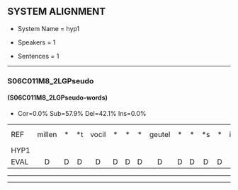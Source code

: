 
## SYSTEM ALIGNMENT

- System Name = hyp1

- Speakers = 1

- Sentences = 1

---

### S06C011M8_2LGPseudo

#### (S06C011M8_2LGPseudo-words)

- Cor=0.0%	Sub=57.9%	Del=42.1%	Ins=0.0%

|  |  |  |  |  |  |  |  |  |  |  |  |  |  |  |  |  |  |  |  |  |  |  |  |  |  |  |  |  |  |  |  |  |  |  |  |  |  |  |  |  |  |  |  |  |  |  |  |  |  |  |  |  |  |  |  |  |  |  |  |  |  |  |  |  |  |  |  |  |  |  |  |  |  |  |  |  |  |  |  |  |  |  |  |  |  |  |  |  |  |  |  |  |  |  |  |  |  |  |  |  |  |  |  |  |  |  |  |  |  |  |  |  |  |  |  |  |  |  |  |  |  |
|:--- |:---:|:---:|:---:|:---:|:---:|:---:|:---:|:---:|:---:|:---:|:---:|:---:|:---:|:---:|:---:|:---:|:---:|:---:|:---:|:---:|:---:|:---:|:---:|:---:|:---:|:---:|:---:|:---:|:---:|:---:|:---:|:---:|:---:|:---:|:---:|:---:|:---:|:---:|:---:|:---:|:---:|:---:|:---:|:---:|:---:|:---:|:---:|:---:|:---:|:---:|:---:|:---:|:---:|:---:|:---:|:---:|:---:|:---:|:---:|:---:|:---:|:---:|:---:|:---:|:---:|:---:|:---:|:---:|:---:|:---:|:---:|:---:|:---:|:---:|:---:|:---:|:---:|:---:|:---:|:---:|:---:|:---:|:---:|:---:|:---:|:---:|:---:|:---:|:---:|:---:|:---:|:---:|:---:|:---:|:---:|:---:|:---:|:---:|:---:|:---:|:---:|:---:|:---:|:---:|:---:|:---:|:---:|:---:|:---:|:---:|:---:|:---:|:---:|:---:|:---:|:---:|:---:|:---:|:---:|:---:|:---:|
| REF | millen | * | *t | vocil | * | * | * | geutel | * | * | *s | * | ierpieuw | * | * | * | *s | walaan | erke | haweel | saarweng | *s | gevicht | eemde | * | * | * | * | bepoud | orstalk | *s | veten | * | * | * | gefouw | *s | vurpaand*(vuurband) | *s | * | * | nizung | *s | fiewon | *s | kneurem | vawaai | *s | strellen | *s | zwieten | *s | foetbans | * | * | * | * | oonste | * | * | * | muider | *s | grijnken | * | * | * | * | schielstaug | *s | prilsood | * | * | *s | vloender | milste | * | * | * | * | * | * | veurder | * | * | * | * | kloeien | * | * | * | * | ulen*(uilen) | * | * | * | * | orponk | * | * | * | * | schodig | * | * | * | ijpo | * | * | * | menuur | * | * | * | * | spreikje | *s | hiffreeuw | * | * | wooien |
| HYP1 |  |  |  |  |  |  |  |  |  |  |  |  |  |  |  |  |  |  |  |  |  |  |  |  |  |  |  |  |  |  |  |  |  |  |  |  |  |  |  |  |  |  |  |  |  |  |  |  |  |  |  | en | voog | uh | og | il | ute | bo | en | hier | wlaan | e | uh | hou | wiel | saigevicht | in | de | goud | di | bout | oogstalk | vetten | o | hier | bant | izin | ie | wonde | kunier | hem? | vanwyv | strillen | it | em | at | voedans | ont | uhonste | mu | dag | gae | hilta | ri | sort | ode | nie | nie | d | va | k | l | u | ogpen | o | coni | cop | up | o | epl | ni | u | s | iik | je | spriet | je | u | o | een | won |
| EVAL | D | D | D | D | D | D | D | D | D | D | D | D | D | D | D | D | D | D | D | D | D | D | D | D | D | D | D | D | D | D | D | D | D | D | D | D | D | D | D | D | D | D | D | D | D | D | D | D | D | D | D | S | S | S | S | S | S | S | S | S | S | S | S | S | S | S | S | S | S | S | S | S | S | S | S | S | S | S | S | S | S | S | S | S | S | S | S | S | S | S | S | S | S | S | S | S | S | S | S | S | S | S | S | S | S | S | S | S | S | S | S | S | S | S | S | S | S | S | S | S | S |
---

---
